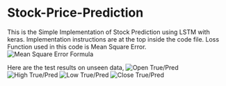 # Stock-Price-Prediction
This is the Simple Implementation of Stock Prediction using LSTM with keras.
Implementation instructions are at the top inside the code file.
Loss Function used in this code is Mean Square Error.
![Mean Square Error Formula](https://study.com/cimages/multimages/16/4e7cf150-0179-4d89-86f2-5cbb1f51c266_meansquarederrorformula.png)

Here are the test results on unseen data,
![Open True/Pred](https://drive.google.com/file/d/1dn4ym4bzC1NRKxet0FrJk6-36ZabLlOA/view)
![High True/Pred](https://drive.google.com/open?id=1jl8IFtk0qVFN_nG_bRctPZvsYlJfSEiN)
![Low True/Pred](https://drive.google.com/open?id=1onWxaCgAUfml_OVw1DRfE4u9D9OpT0s1)
![Close True/Pred](https://drive.google.com/open?id=11D4rxzA6k7RSh8Tr7Gp-VOjC27OYxWVS)
